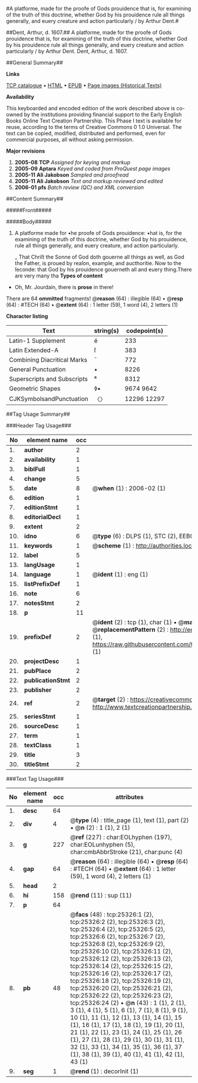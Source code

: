 #A platforme, made for the proofe of Gods prouidence that is, for examining of the truth of this doctrine, whether God by his prouidence rule all things generally, and euery creature and action particularly / by Arthur Dent.#

##Dent, Arthur, d. 1607.##
A platforme, made for the proofe of Gods prouidence that is, for examining of the truth of this doctrine, whether God by his prouidence rule all things generally, and euery creature and action particularly / by Arthur Dent.
Dent, Arthur, d. 1607.

##General Summary##

**Links**

[TCP catalogue](http://www.ota.ox.ac.uk/tcp/)  • 
[HTML](http://tei.it.ox.ac.uk/tcp/Texts-HTML/free/A20/A20225.html)  • 
[EPUB](http://tei.it.ox.ac.uk/tcp/Texts-EPUB/free/A20/A20225.epub) • 
[Page images (Historical Texts)](https://data.historicaltexts.jisc.ac.uk/view?pubId=eebo-22286916e&pageId=eebo-22286916e-25326-1)

**Availability**

This keyboarded and encoded edition of the
	       work described above is co-owned by the institutions
	       providing financial support to the Early English Books
	       Online Text Creation Partnership. This Phase I text is
	       available for reuse, according to the terms of Creative
	       Commons 0 1.0 Universal. The text can be copied,
	       modified, distributed and performed, even for
	       commercial purposes, all without asking permission.

**Major revisions**

1. __2005-08__ __TCP__ *Assigned for keying and markup*
1. __2005-09__ __Aptara__ *Keyed and coded from ProQuest page images*
1. __2005-11__ __Ali Jakobson__ *Sampled and proofread*
1. __2005-11__ __Ali Jakobson__ *Text and markup reviewed and edited*
1. __2006-01__ __pfs__ *Batch review (QC) and XML conversion*

##Content Summary##

#####Front#####

#####Body#####

1. A platforme made for
•he proofe of Gods prouidence:
•hat is, for the examining of the truth
of this doctrine, whether God by
his prouidence, rule all things
generally, and euery creature,
and action particularly.

    _ That Chriſt the Sonne of God
doth gouerne all things as well, as
God the Father, is proued by
reaſon, example, and
aucthoritie.
Now to the ſeconde: that God by his
prouidence gouerneth all and euery
thing.There are very many tha
**Types of content**

  * Oh, Mr. Jourdain, there is **prose** in there!

There are 64 **ommitted** fragments! 
 @__reason__ (64) : illegible (64)  •  @__resp__ (64) : #TECH (64)  •  @__extent__ (64) : 1 letter (59), 1 word (4), 2 letters (1)

**Character listing**


|Text|string(s)|codepoint(s)|
|---|---|---|
|Latin-1 Supplement|é|233|
|Latin Extended-A|ſ|383|
|Combining             Diacritical Marks|̄|772|
|General Punctuation|•|8226|
|Superscripts             and Subscripts|⁸|8312|
|Geometric Shapes|◊▪|9674 9642|
|CJKSymbolsandPunctuation|〈〉|12296 12297|

##Tag Usage Summary##

###Header Tag Usage###

|No|element name|occ|attributes|
|---|---|---|---|
|1.|__author__|2||
|2.|__availability__|1||
|3.|__biblFull__|1||
|4.|__change__|5||
|5.|__date__|8| @__when__ (1) : 2006-02 (1)|
|6.|__edition__|1||
|7.|__editionStmt__|1||
|8.|__editorialDecl__|1||
|9.|__extent__|2||
|10.|__idno__|6| @__type__ (6) : DLPS (1), STC (2), EEBO-CITATION (1), OCLC (1), VID (1)|
|11.|__keywords__|1| @__scheme__ (1) : http://authorities.loc.gov/ (1)|
|12.|__label__|5||
|13.|__langUsage__|1||
|14.|__language__|1| @__ident__ (1) : eng (1)|
|15.|__listPrefixDef__|1||
|16.|__note__|6||
|17.|__notesStmt__|2||
|18.|__p__|11||
|19.|__prefixDef__|2| @__ident__ (2) : tcp (1), char (1)  •  @__matchPattern__ (2) : ([0-9\-]+):([0-9IVX]+) (1), (.+) (1)  •  @__replacementPattern__ (2) : http://eebo.chadwyck.com/downloadtiff?vid=$1&page=$2 (1), https://raw.githubusercontent.com/textcreationpartnership/Texts/master/tcpchars.xml#$1 (1)|
|20.|__projectDesc__|1||
|21.|__pubPlace__|2||
|22.|__publicationStmt__|2||
|23.|__publisher__|2||
|24.|__ref__|2| @__target__ (2) : https://creativecommons.org/publicdomain/zero/1.0/ (1), http://www.textcreationpartnership.org/docs/. (1)|
|25.|__seriesStmt__|1||
|26.|__sourceDesc__|1||
|27.|__term__|1||
|28.|__textClass__|1||
|29.|__title__|3||
|30.|__titleStmt__|2||


###Text Tag Usage###

|No|element name|occ|attributes|
|---|---|---|---|
|1.|__desc__|64||
|2.|__div__|4| @__type__ (4) : title_page (1), text (1), part (2)  •  @__n__ (2) : 1 (1), 2 (1)|
|3.|__g__|227| @__ref__ (227) : char:EOLhyphen (197), char:EOLunhyphen (5), char:cmbAbbrStroke (21), char:punc (4)|
|4.|__gap__|64| @__reason__ (64) : illegible (64)  •  @__resp__ (64) : #TECH (64)  •  @__extent__ (64) : 1 letter (59), 1 word (4), 2 letters (1)|
|5.|__head__|2||
|6.|__hi__|158| @__rend__ (11) : sup (11)|
|7.|__p__|64||
|8.|__pb__|48| @__facs__ (48) : tcp:25326:1 (2), tcp:25326:2 (2), tcp:25326:3 (2), tcp:25326:4 (2), tcp:25326:5 (2), tcp:25326:6 (2), tcp:25326:7 (2), tcp:25326:8 (2), tcp:25326:9 (2), tcp:25326:10 (2), tcp:25326:11 (2), tcp:25326:12 (2), tcp:25326:13 (2), tcp:25326:14 (2), tcp:25326:15 (2), tcp:25326:16 (2), tcp:25326:17 (2), tcp:25326:18 (2), tcp:25326:19 (2), tcp:25326:20 (2), tcp:25326:21 (2), tcp:25326:22 (2), tcp:25326:23 (2), tcp:25326:24 (2)  •  @__n__ (43) : 1 (1), 2 (1), 3 (1), 4 (1), 5 (1), 6 (1), 7 (1), 8 (1), 9 (1), 10 (1), 11 (1), 12 (1), 13 (1), 14 (1), 15 (1), 16 (1), 17 (1), 18 (1), 19 (1), 20 (1), 21 (1), 22 (1), 23 (1), 24 (1), 25 (1), 26 (1), 27 (1), 28 (1), 29 (1), 30 (1), 31 (1), 32 (1), 33 (1), 34 (1), 35 (1), 36 (1), 37 (1), 38 (1), 39 (1), 40 (1), 41 (1), 42 (1), 43 (1)|
|9.|__seg__|1| @__rend__ (1) : decorInit (1)|
